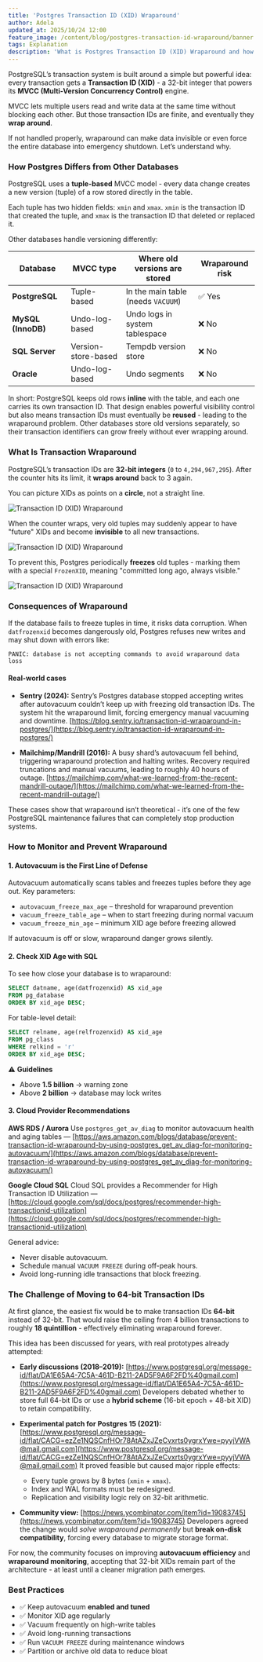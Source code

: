 ```yaml
---
title: 'Postgres Transaction ID (XID) Wraparound'
author: Adela
updated_at: 2025/10/24 12:00
feature_image: /content/blog/postgres-transaction-id-wraparound/banner.webp
tags: Explanation
description: 'What is Postgres Transaction ID (XID) Wraparound and how to monitor and prevent it.'
---
```


PostgreSQL’s transaction system is built around a simple but powerful idea: every transaction gets a **Transaction ID (XID)** - a 32-bit integer that powers its **MVCC (Multi-Version Concurrency Control)** engine.

MVCC lets multiple users read and write data at the same time without blocking each other.
But those transaction IDs are finite, and eventually they **wrap around**.

If not handled properly, wraparound can make data invisible or even force the entire database into emergency shutdown.
Let’s understand why.

### How Postgres Differs from Other Databases

PostgreSQL uses a **tuple-based** MVCC model - every data change creates a new version (tuple) of a row stored directly in the table.

Each tuple has two hidden fields: `xmin` and `xmax`. `xmin` is the transaction ID that created the tuple, and `xmax` is the transaction ID that deleted or replaced it.

Other databases handle versioning differently:

| Database           | MVCC type           | Where old versions are stored      | Wraparound risk |
| ------------------ | ------------------- | ---------------------------------- | --------------- |
| **PostgreSQL**     | Tuple-based         | In the main table (needs `VACUUM`) | ✅ Yes           |
| **MySQL (InnoDB)** | Undo-log-based      | Undo logs in system tablespace     | ❌ No            |
| **SQL Server**     | Version-store-based | Tempdb version store               | ❌ No            |
| **Oracle**         | Undo-log-based      | Undo segments                      | ❌ No            |

In short:
PostgreSQL keeps old rows **inline** with the table, and each one carries its own transaction ID.
That design enables powerful visibility control but also means transaction IDs must eventually be **reused** - leading to the wraparound problem.
Other databases store old versions separately, so their transaction identifiers can grow freely without ever wrapping around.

### What Is Transaction Wraparound

PostgreSQL’s transaction IDs are **32-bit integers** (`0` to `4,294,967,295`).
After the counter hits its limit, it **wraps around** back to 3 again.

You can picture XIDs as points on a **circle**, not a straight line.

![Transaction ID (XID) Wraparound](/content/blog/postgres-transaction-id-wraparound/pg-xid-cycle-circle.webp)

When the counter wraps, very old tuples may suddenly appear to have "future" XIDs and become **invisible** to all new transactions.

![Transaction ID (XID) Wraparound](/content/blog/postgres-transaction-id-wraparound/pg-xid-cycle.webp)

To prevent this, Postgres periodically **freezes** old tuples - marking them with a special `FrozenXID`, meaning "committed long ago, always visible."

![Transaction ID (XID) Wraparound](/content/blog/postgres-transaction-id-wraparound/pg-xid-freeze.webp)

### Consequences of Wraparound

If the database fails to freeze tuples in time, it risks data corruption.
When `datfrozenxid` becomes dangerously old, Postgres refuses new writes and may shut down with errors like:

```
PANIC: database is not accepting commands to avoid wraparound data loss
```

#### Real-world cases

- **Sentry (2024):**
  Sentry’s Postgres database stopped accepting writes after autovacuum couldn’t keep up with freezing old transaction IDs. The system hit the wraparound limit, forcing emergency manual vacuuming and downtime.
  [https://blog.sentry.io/transaction-id-wraparound-in-postgres/](https://blog.sentry.io/transaction-id-wraparound-in-postgres/)

- **Mailchimp/Mandrill (2016):**
  A busy shard’s autovacuum fell behind, triggering wraparound protection and halting writes. Recovery required truncations and manual vacuums, leading to roughly 40 hours of outage.
  [https://mailchimp.com/what-we-learned-from-the-recent-mandrill-outage/](https://mailchimp.com/what-we-learned-from-the-recent-mandrill-outage/)

These cases show that wraparound isn’t theoretical - it’s one of the few PostgreSQL maintenance failures that can completely stop production systems.

### How to Monitor and Prevent Wraparound

#### 1. Autovacuum is the First Line of Defense

Autovacuum automatically scans tables and freezes tuples before they age out.
Key parameters:

- `autovacuum_freeze_max_age` – threshold for wraparound prevention
- `vacuum_freeze_table_age` – when to start freezing during normal vacuum
- `vacuum_freeze_min_age` – minimum XID age before freezing allowed

If autovacuum is off or slow, wraparound danger grows silently.

#### 2. Check XID Age with SQL

To see how close your database is to wraparound:

```sql
SELECT datname, age(datfrozenxid) AS xid_age
FROM pg_database
ORDER BY xid_age DESC;
```

For table-level detail:

```sql
SELECT relname, age(relfrozenxid) AS xid_age
FROM pg_class
WHERE relkind = 'r'
ORDER BY xid_age DESC;
```

⚠️ **Guidelines**

- Above **1.5 billion** → warning zone
- Above **2 billion** → database may lock writes

#### 3. Cloud Provider Recommendations

**AWS RDS / Aurora**
Use `postgres_get_av_diag` to monitor autovacuum health and aging tables —
[https://aws.amazon.com/blogs/database/prevent-transaction-id-wraparound-by-using-postgres_get_av_diag-for-monitoring-autovacuum/](https://aws.amazon.com/blogs/database/prevent-transaction-id-wraparound-by-using-postgres_get_av_diag-for-monitoring-autovacuum/)

**Google Cloud SQL**
Cloud SQL provides a Recommender for High Transaction ID Utilization —
[https://cloud.google.com/sql/docs/postgres/recommender-high-transactionid-utilization](https://cloud.google.com/sql/docs/postgres/recommender-high-transactionid-utilization)

General advice:

- Never disable autovacuum.
- Schedule manual `VACUUM FREEZE` during off-peak hours.
- Avoid long-running idle transactions that block freezing.

### The Challenge of Moving to 64-bit Transaction IDs

At first glance, the easiest fix would be to make transaction IDs **64-bit** instead of 32-bit.
That would raise the ceiling from 4 billion transactions to roughly **18 quintillion** - effectively eliminating wraparound forever.

This idea has been discussed for years, with real prototypes already attempted:

- **Early discussions (2018–2019):**
  [https://www.postgresql.org/message-id/flat/DA1E65A4-7C5A-461D-B211-2AD5F9A6F2FD%40gmail.com](https://www.postgresql.org/message-id/flat/DA1E65A4-7C5A-461D-B211-2AD5F9A6F2FD%40gmail.com)
  Developers debated whether to store full 64-bit IDs or use a **hybrid scheme** (16-bit epoch + 48-bit XID) to retain compatibility.

- **Experimental patch for Postgres 15 (2021):**
  [https://www.postgresql.org/message-id/flat/CACG=ezZe1NQSCnfHOr78AtAZxJZeCvxrts0ygrxYwe=pyyjVWA@mail.gmail.com](https://www.postgresql.org/message-id/flat/CACG=ezZe1NQSCnfHOr78AtAZxJZeCvxrts0ygrxYwe=pyyjVWA@mail.gmail.com)
  It proved feasible but caused major ripple effects:

  - Every tuple grows by 8 bytes (`xmin` + `xmax`).
  - Index and WAL formats must be redesigned.
  - Replication and visibility logic rely on 32-bit arithmetic.

- **Community view:**
  [https://news.ycombinator.com/item?id=19083745](https://news.ycombinator.com/item?id=19083745)
  Developers agreed the change would *solve wraparound permanently* but **break on-disk compatibility**, forcing every database to migrate storage format.

For now, the community focuses on improving **autovacuum efficiency** and **wraparound monitoring**, accepting that 32-bit XIDs remain part of the architecture - at least until a cleaner migration path emerges.

### Best Practices

- ✅ Keep autovacuum **enabled and tuned**
- ✅ Monitor XID age regularly
- ✅ Vacuum frequently on high-write tables
- ✅ Avoid long-running transactions
- ✅ Run `VACUUM FREEZE` during maintenance windows
- ✅ Partition or archive old data to reduce bloat